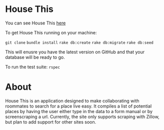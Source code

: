 House This
==========

You can see House This [here](http://housethis.herokuapp.com/)

To get House This running on your machine:

`git clone`
`bundle install`
`rake db:create`
`rake db:migrate`
`rake db:seed`

This will enusre you have the latest version on GitHub and that your database will be ready to go.

To run the test suite:
`rspec`

About
=====

House This is an application designed to make collaborating with roommates to search for a place live easy. It compiles a list of potential places by having the user either type in the data to a form manual or by screenscraping a url.
Currently, the site only supports scraping with Zillow, but plan to add support for other sites soon.
